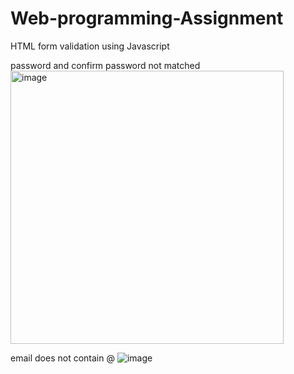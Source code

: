 # Web-programming-Assignment
HTML form validation using Javascript

password and confirm password not matched
<img width="437" alt="image" src="https://github.com/muhammad-ammar77/Web-programming-Assignment/assets/135406488/0de9f82f-b33d-4999-a53c-f96e286686cf">

email does not contain @ 
![image](https://github.com/muhammad-ammar77/Web-programming-Assignment/assets/135406488/08d731bb-7e08-48a8-be62-00620498246a)
